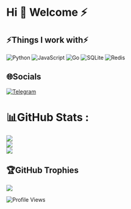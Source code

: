<h1 align="left">Hi 👋 Welcome ⚡️</h1>

## ⚡️Things I work with⚡
![Python](https://img.shields.io/badge/-Python-DC382D?style=flat-square&logo=python&logoColor=white)
![JavaScript](https://img.shields.io/badge/-JavaScript-F7DF1E?style=flat-square&logo=javascript&logoColor=white)
![Go](https://img.shields.io/badge/-Go-00ADD8?style=flat-square&logo=go&logoColor=white)
![SQLite](https://img.shields.io/badge/-SQLite-003B57?style=flat-square&logo=sqlite&logoColor=white)
![Redis](https://img.shields.io/badge/-Redis-DC382D?style=flat-square&logo=redis&logoColor=white)

## 🌐Socials
[![Telegram](https://img.shields.io/badge/-Telegram-blue?style=flat&logo=telegram)](https://t.me/SQLit)

# 📊GitHub Stats :
![](https://github-readme-stats.vercel.app/api?username=tkiew&theme=dark&hide_border=true&include_all_commits=true&count_private=true)<br/>
![](https://github-readme-streak-stats.herokuapp.com/?user=tkiew&theme=dark&hide_border=true)<br/>
![](https://github-readme-stats.vercel.app/api/top-langs/username=tkiew&theme=dark&hide_border=true&include_all_commits=true&count_private=true&layout=compact)

## 🏆GitHub Trophies
![](https://github-profile-trophy.vercel.app/?username=tkiew&theme=radical&no-frame=false&no-bg=false&margin-w=4)

![Profile Views](https://komarev.com/ghpvc/?username=tkiew&theme=default&color=brightgreen&style=flat-square&label=Profile+Views)
